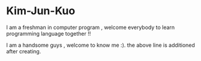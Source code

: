 # Kim-Jun-Kuo
I am a freshman in computer program , welcome everybody to learn programming language together !!


I am a handsome guys , welcome to know me :).
the above line is additioned after creating.
